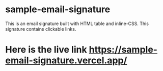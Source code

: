 # sample-email-signature

This is an email signature built with HTML table and inline-CSS. 
This signature contains clickable links.

# Here is the live link https://sample-email-signature.vercel.app/
